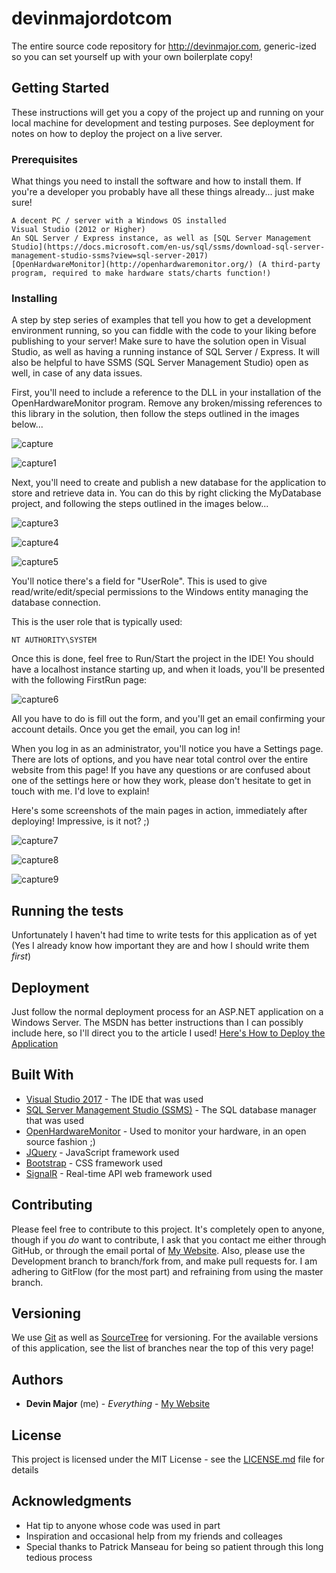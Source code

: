 # devinmajordotcom

The entire source code repository for http://devinmajor.com, generic-ized so you can set yourself up with your own boilerplate copy!

## Getting Started

These instructions will get you a copy of the project up and running on your local machine for development and testing purposes. See deployment for notes on how to deploy the project on a live server.

### Prerequisites

What things you need to install the software and how to install them. If you're a developer you probably have all these things already... just make sure!

```
A decent PC / server with a Windows OS installed
Visual Studio (2012 or Higher)
An SQL Server / Express instance, as well as [SQL Server Management Studio](https://docs.microsoft.com/en-us/sql/ssms/download-sql-server-management-studio-ssms?view=sql-server-2017)
[OpenHardwareMonitor](http://openhardwaremonitor.org/) (A third-party program, required to make hardware stats/charts function!)
```

### Installing

A step by step series of examples that tell you how to get a development environment running, so you can fiddle with the code to your liking before publishing to your server! Make sure to have the solution open in Visual Studio, as well as having a running instance of SQL Server / Express. It will also be helpful to have SSMS (SQL Server Management Studio) open as well, in case of any data issues.

First, you'll need to include a reference to the DLL in your installation of the OpenHardwareMonitor program. Remove any broken/missing references to this library in the solution, then follow the steps outlined in the images below...

![capture](https://user-images.githubusercontent.com/10644309/41570013-18f1ec2a-733b-11e8-8379-24bb324751d6.PNG)

![capture1](https://user-images.githubusercontent.com/10644309/41570044-2983fcf4-733b-11e8-978b-2c6268d17118.PNG)

Next, you'll need to create and publish a new database for the application to store and retrieve data in. You can do this by right clicking the MyDatabase project, and following the steps outlined in the images below...

![capture3](https://user-images.githubusercontent.com/10644309/41570079-336de70c-733b-11e8-882c-2e6cd832041f.PNG)

![capture4](https://user-images.githubusercontent.com/10644309/41570087-3b1c1064-733b-11e8-8081-d50eecb88894.PNG)

![capture5](https://user-images.githubusercontent.com/10644309/41570091-415543b0-733b-11e8-855f-861f926d4221.PNG)

You'll notice there's a field for "UserRole". This is used to give read/write/edit/special permissions to the Windows entity managing the database connection.

This is the user role that is typically used:
```
NT AUTHORITY\SYSTEM
```

Once this is done, feel free to Run/Start the project in the IDE! You should have a localhost instance starting up, and when it loads, you'll be presented with the following FirstRun page:

![capture6](https://user-images.githubusercontent.com/10644309/41570124-57e84b5e-733b-11e8-9673-41558ba0ece3.PNG)

All you have to do is fill out the form, and you'll get an email confirming your account details. Once you get the email, you can log in! 

When you log in as an administrator, you'll notice you have a Settings page. There are lots of options, and you have near total control over the entire website from this page! 
If you have any questions or are confused about one of the settings here or how they work, please don't hesitate to get in touch with me. I'd love to explain!

Here's some screenshots of the main pages in action, immediately after deploying! Impressive, is it not? ;)

![capture7](https://user-images.githubusercontent.com/10644309/41570135-78a0bae8-733b-11e8-9931-81dcb89680e9.PNG)

![capture8](https://user-images.githubusercontent.com/10644309/41570143-8082b734-733b-11e8-8882-8b0ecbe06b42.PNG)

![capture9](https://user-images.githubusercontent.com/10644309/41570149-86adfbd2-733b-11e8-9187-7adb183a2565.PNG)

## Running the tests

Unfortunately I haven't had time to write tests for this application as of yet (Yes I already know how important they are and how I should write them *first*)

## Deployment

Just follow the normal deployment process for an ASP.NET application on a Windows Server. The MSDN has better instructions than I can possibly include here, so I'll direct you to the article I used! 
[Here's How to Deploy the Application](https://docs.microsoft.com/en-us/aspnet/web-forms/overview/deployment/visual-studio-web-deployment/deploying-to-iis)

## Built With

* [Visual Studio 2017](https://www.visualstudio.com/downloads/) - The IDE that was used
* [SQL Server Management Studio (SSMS)](https://docs.microsoft.com/en-us/sql/ssms/download-sql-server-management-studio-ssms?view=sql-server-2017) - The SQL database manager that was used
* [OpenHardwareMonitor](http://openhardwaremonitor.org) - Used to monitor your hardware, in an open source fashion ;)
* [JQuery](https://jquery.com/) - JavaScript framework used
* [Bootstrap](https://getbootstrap.com/) - CSS framework used
* [SignalR](https://www.asp.net/signalr) - Real-time API web framework used

## Contributing

Please feel free to contribute to this project. It's completely open to anyone, though if you *do* want to contribute, I ask that you contact me either through GitHub, or through the email portal of [My Website](https://devinmajor.com/).
Also, please use the Development branch to branch/fork from, and make pull requests for. I am adhering to GitFlow (for the most part) and refraining from using the master branch.

## Versioning

We use [Git](https://git-scm.com/) as well as [SourceTree](https://www.sourcetreeapp.com/) for versioning. For the available versions of this application, see the list of branches near the top of this very page!

## Authors

* **Devin Major** (me) - *Everything* - [My Website](https://devinmajor.com)
## License

This project is licensed under the MIT License - see the [LICENSE.md](LICENSE) file for details

## Acknowledgments

* Hat tip to anyone whose code was used in part
* Inspiration and occasional help from my friends and colleages
* Special thanks to Patrick Manseau for being so patient through this long tedious process
